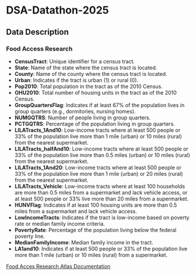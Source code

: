 # DSA-Datathon-2025

## Data Description 
### Food Access Research 
- **CensusTract**: Unique identifier for a census tract.
- **State**: Name of the state where the census tract is located.
- **County**: Name of the county where the census tract is located.
- **Urban**: Indicates if the tract is urban (1) or rural (0).
- **Pop2010**: Total population in the tract as of the 2010 Census.
- **OHU2010**: Total number of housing units in the tract as of the 2010 Census.
- **GroupQuartersFlag**: Indicates if at least 67% of the population lives in group quarters (e.g., dormitories, nursing homes).
- **NUMGQTRS**: Number of people living in group quarters.
- **PCTGQTRS**: Percentage of the population living in group quarters.
- **LILATracts_1And10**: Low-income tracts where at least 500 people or 33% of the population live more than 1 mile (urban) or 10 miles (rural) from the nearest supermarket.
- **LILATracts_halfAnd10**: Low-income tracts where at least 500 people or 33% of the population live more than 0.5 miles (urban) or 10 miles (rural) from the nearest supermarket.
- **LILATracts_1And20**: Low-income tracts where at least 500 people or 33% of the population live more than 1 mile (urban) or 20 miles (rural) from the nearest supermarket.
- **LILATracts_Vehicle**: Low-income tracts where at least 100 households are more than 0.5 miles from a supermarket and lack vehicle access, or at least 500 people or 33% live more than 20 miles from a supermarket.
- **HUNVFlag**: Indicates if at least 100 housing units are more than 0.5 miles from a supermarket and lack vehicle access.
- **LowIncomeTracts**: Indicates if the tract is low-income based on poverty rate or median family income criteria.
- **PovertyRate**: Percentage of the population living below the federal poverty line.
- **MedianFamilyIncome**: Median family income in the tract.
- **LA1and10**: Indicates if at least 500 people or 33% of the population live more than 1 mile (urban) or 10 miles (rural) from a supermarket.





[Food Acces Research Atlas Documentation ](https://www.ers.usda.gov/data-products/food-access-research-atlas/documentation/)

